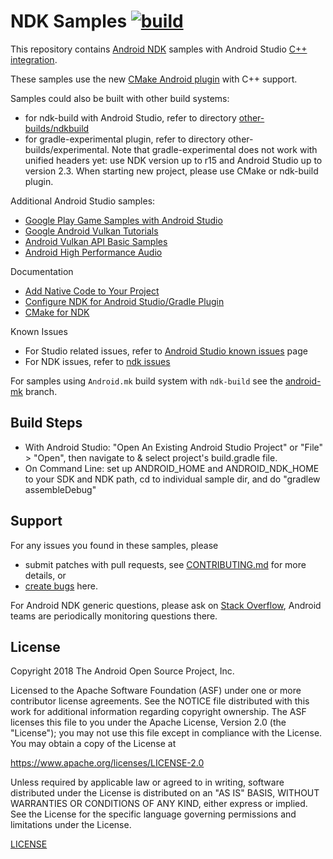 # NDK Samples [![build](https://github.com/android/ndk-samples/workflows/build/badge.svg)](https://github.com/android/ndk-samples/actions)

This repository contains [Android NDK][0] samples with Android Studio
[C++ integration](https://www.youtube.com/watch?v=f7ihSQ44WO0&feature=youtu.be).

These samples use the new
[CMake Android plugin](https://developer.android.com/studio/projects/add-native-code.html)
with C++ support.

Samples could also be built with other build systems:

- for ndk-build with Android Studio, refer to directory
  [other-builds/ndkbuild](https://github.com/googlesamples/android-ndk/tree/master/other-builds/ndkbuild)
- for gradle-experimental plugin, refer to directory other-builds/experimental.
  Note that gradle-experimental does not work with unified headers yet: use NDK
  version up to r15 and Android Studio up to version 2.3. When starting new
  project, please use CMake or ndk-build plugin.

Additional Android Studio samples:

- [Google Play Game Samples with Android Studio](https://github.com/playgameservices/cpp-android-basic-samples)
- [Google Android Vulkan Tutorials](https://github.com/googlesamples/android-vulkan-tutorials)
- [Android Vulkan API Basic Samples](https://github.com/googlesamples/vulkan-basic-samples)
- [Android High Performance Audio](https://github.com/googlesamples/android-audio-high-performance)

Documentation

- [Add Native Code to Your Project](https://developer.android.com/studio/projects/add-native-code.html)
- [Configure NDK for Android Studio/Gradle Plugin](https://github.com/android/ndk-samples/wiki/Configure-NDK-Path)
- [CMake for NDK](https://developer.android.com/ndk/guides/cmake.html)

Known Issues

- For Studio related issues, refer to
  [Android Studio known issues](http://tools.android.com/knownissues) page
- For NDK issues, refer to [ndk issues](https://github.com/android/ndk/issues)

For samples using `Android.mk` build system with `ndk-build` see the
[android-mk](https://github.com/googlesamples/android-ndk/tree/android-mk)
branch.

## Build Steps

- With Android Studio: "Open An Existing Android Studio Project" or "File" >
  "Open", then navigate to & select project's build.gradle file.
- On Command Line: set up ANDROID_HOME and ANDROID_NDK_HOME to your SDK and NDK
  path, cd to individual sample dir, and do "gradlew assembleDebug"

## Support

For any issues you found in these samples, please

- submit patches with pull requests, see [CONTRIBUTING.md](CONTRIBUTING.md) for
  more details, or
- [create bugs](https://github.com/googlesamples/android-ndk/issues/new) here.

For Android NDK generic questions, please ask on
[Stack Overflow](https://stackoverflow.com/questions/tagged/android), Android
teams are periodically monitoring questions there.

## License

Copyright 2018 The Android Open Source Project, Inc.

Licensed to the Apache Software Foundation (ASF) under one or more contributor
license agreements. See the NOTICE file distributed with this work for
additional information regarding copyright ownership. The ASF licenses this file
to you under the Apache License, Version 2.0 (the "License"); you may not use
this file except in compliance with the License. You may obtain a copy of the
License at

https://www.apache.org/licenses/LICENSE-2.0

Unless required by applicable law or agreed to in writing, software distributed
under the License is distributed on an "AS IS" BASIS, WITHOUT WARRANTIES OR
CONDITIONS OF ANY KIND, either express or implied. See the License for the
specific language governing permissions and limitations under the License.

[LICENSE](LICENSE)

[0]: https://developer.android.com/ndk
